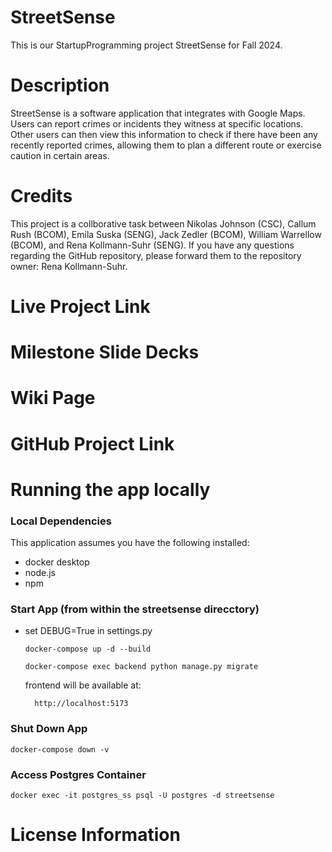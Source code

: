 # StreetSense
This is our StartupProgramming project StreetSense for Fall 2024.

# Description
StreetSense is a software application that integrates with Google Maps. Users can report crimes or incidents they witness at specific locations. Other users can then view this information to check if there have been any recently reported crimes, allowing them to plan a different route or exercise caution in certain areas. 

# Credits
This project is a collborative task between Nikolas Johnson (CSC), Callum Rush (BCOM), Emila Suska (SENG), Jack Zedler (BCOM), William Warrellow (BCOM), and Rena Kollmann-Suhr (SENG). If you have any questions regarding the GitHub repository, please forward them to the repository owner: Rena Kollmann-Suhr.

# Live Project Link

# Milestone Slide Decks

# Wiki Page

# GitHub Project Link

# Running the app locally
### Local Dependencies
This application assumes you have the following installed:
- docker desktop
- node.js
- npm

### Start App (from within the streetsense direcctory)

- set DEBUG=True in settings.py

    `docker-compose up -d --build`

    `docker-compose exec backend python manage.py migrate`

    frontend will be available at: 

        http://localhost:5173 

### Shut Down App

    docker-compose down -v

### Access Postgres Container

    docker exec -it postgres_ss psql -U postgres -d streetsense

# License Information
